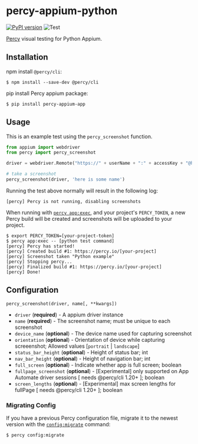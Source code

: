 # percy-appium-python
[![PyPI version](https://badge.fury.io/py/percy-appium-app.svg)](https://pypi.org/project/percy-appium-app/)
![Test](https://github.com/percy/percy-appium-python/workflows/Test/badge.svg)

[Percy](https://percy.io) visual testing for Python Appium.

## Installation

npm install `@percy/cli`:

```sh-session
$ npm install --save-dev @percy/cli
```

pip install Percy appium package:

```ssh-session
$ pip install percy-appium-app
```

## Usage

This is an example test using the `percy_screenshot` function.

``` python
from appium import webdriver
from percy import percy_screenshot

driver = webdriver.Remote("https://" + userName + ":" + accessKey + "@hub-cloud.browserstack.com/wd/hub", desired_caps)

# take a screenshot
percy_screenshot(driver, 'here is some name')
```

Running the test above normally will result in the following log:

```sh-session
[percy] Percy is not running, disabling screenshots
```

When running with [`percy
app:exec`](https://github.com/percy/cli/tree/master/packages/cli-exec#app-exec), and your project's
`PERCY_TOKEN`, a new Percy build will be created and screenshots will be uploaded to your project.

```sh-session
$ export PERCY_TOKEN=[your-project-token]
$ percy app:exec -- [python test command]
[percy] Percy has started!
[percy] Created build #1: https://percy.io/[your-project]
[percy] Screenshot taken "Python example"
[percy] Stopping percy...
[percy] Finalized build #1: https://percy.io/[your-project]
[percy] Done!
```

## Configuration

`percy_screenshot(driver, name[, **kwargs])`

- `driver` (**required**) - A appium driver instance
- `name` (**required**) - The screenshot name; must be unique to each screenshot
- `device_name` (**optional**) - The device name used for capturing screenshot
- `orientation` (**optional**) - Orientation of device while capturing screeenshot; Allowed values [`portrait` | `landscape`]
- `status_bar_height` (**optional**) - Height of status bar; int
- `nav_bar_height` (**optional**) - Height of navigation bar; int
- `full_screen` (**optional**) - Indicate whether app is full screen; boolean
- `fullpage_screenshot` (**optional**) - [Experimental] only supported on App Automate driver sessions [ needs @percy/cli 1.20+ ]; boolean
- `screen_lengths` (**optional**) - [Experimental] max screen lengths for fullPage [ needs @percy/cli 1.20+ ]; boolean
### Migrating Config

If you have a previous Percy configuration file, migrate it to the newest version with the
[`config:migrate`](https://github.com/percy/cli/tree/master/packages/cli-config#percy-configmigrate-filepath-output) command:

```sh-session
$ percy config:migrate
```
